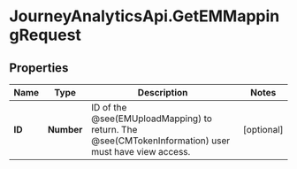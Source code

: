 # JourneyAnalyticsApi.GetEMMappingRequest

## Properties

Name | Type | Description | Notes
------------ | ------------- | ------------- | -------------
**ID** | **Number** | ID of the @see(EMUploadMapping) to return.  The @see(CMTokenInformation) user must have view access. | [optional] 


